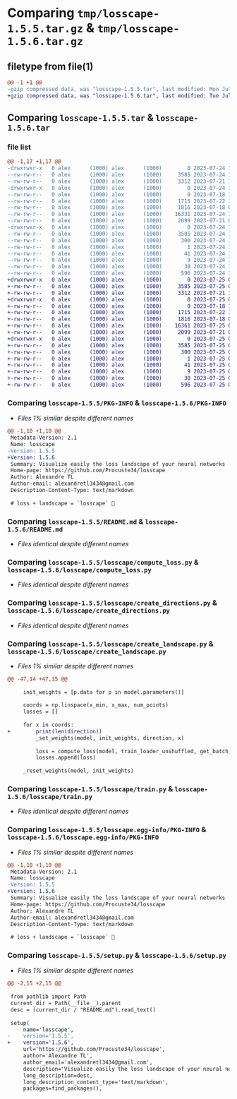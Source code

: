 # Comparing `tmp/losscape-1.5.5.tar.gz` & `tmp/losscape-1.5.6.tar.gz`

## filetype from file(1)

```diff
@@ -1 +1 @@
-gzip compressed data, was "losscape-1.5.5.tar", last modified: Mon Jul 24 10:21:43 2023, max compression
+gzip compressed data, was "losscape-1.5.6.tar", last modified: Tue Jul 25 08:00:12 2023, max compression
```

## Comparing `losscape-1.5.5.tar` & `losscape-1.5.6.tar`

### file list

```diff
@@ -1,17 +1,17 @@
-drwxrwxr-x   0 alex      (1000) alex      (1000)        0 2023-07-24 10:21:43.794081 losscape-1.5.5/
--rw-rw-r--   0 alex      (1000) alex      (1000)     3585 2023-07-24 10:21:43.794081 losscape-1.5.5/PKG-INFO
--rw-rw-r--   0 alex      (1000) alex      (1000)     3312 2023-07-21 13:44:05.000000 losscape-1.5.5/README.md
-drwxrwxr-x   0 alex      (1000) alex      (1000)        0 2023-07-24 10:21:43.794081 losscape-1.5.5/losscape/
--rw-rw-r--   0 alex      (1000) alex      (1000)        0 2023-07-18 12:39:49.000000 losscape-1.5.5/losscape/__init__.py
--rw-rw-r--   0 alex      (1000) alex      (1000)     1715 2023-07-22 18:00:07.000000 losscape-1.5.5/losscape/compute_loss.py
--rw-rw-r--   0 alex      (1000) alex      (1000)     1816 2023-07-18 09:41:21.000000 losscape-1.5.5/losscape/create_directions.py
--rw-rw-r--   0 alex      (1000) alex      (1000)    16331 2023-07-24 10:21:25.000000 losscape-1.5.5/losscape/create_landscape.py
--rw-rw-r--   0 alex      (1000) alex      (1000)     2099 2023-07-21 07:07:54.000000 losscape-1.5.5/losscape/train.py
-drwxrwxr-x   0 alex      (1000) alex      (1000)        0 2023-07-24 10:21:43.794081 losscape-1.5.5/losscape.egg-info/
--rw-rw-r--   0 alex      (1000) alex      (1000)     3585 2023-07-24 10:21:43.000000 losscape-1.5.5/losscape.egg-info/PKG-INFO
--rw-rw-r--   0 alex      (1000) alex      (1000)      300 2023-07-24 10:21:43.000000 losscape-1.5.5/losscape.egg-info/SOURCES.txt
--rw-rw-r--   0 alex      (1000) alex      (1000)        1 2023-07-24 10:21:43.000000 losscape-1.5.5/losscape.egg-info/dependency_links.txt
--rw-rw-r--   0 alex      (1000) alex      (1000)       41 2023-07-24 10:21:43.000000 losscape-1.5.5/losscape.egg-info/requires.txt
--rw-rw-r--   0 alex      (1000) alex      (1000)        9 2023-07-24 10:21:43.000000 losscape-1.5.5/losscape.egg-info/top_level.txt
--rw-rw-r--   0 alex      (1000) alex      (1000)       38 2023-07-24 10:21:43.794081 losscape-1.5.5/setup.cfg
--rw-rw-r--   0 alex      (1000) alex      (1000)      596 2023-07-24 10:21:40.000000 losscape-1.5.5/setup.py
+drwxrwxr-x   0 alex      (1000) alex      (1000)        0 2023-07-25 08:00:12.026789 losscape-1.5.6/
+-rw-rw-r--   0 alex      (1000) alex      (1000)     3585 2023-07-25 08:00:12.022789 losscape-1.5.6/PKG-INFO
+-rw-rw-r--   0 alex      (1000) alex      (1000)     3312 2023-07-21 13:44:05.000000 losscape-1.5.6/README.md
+drwxrwxr-x   0 alex      (1000) alex      (1000)        0 2023-07-25 08:00:12.022789 losscape-1.5.6/losscape/
+-rw-rw-r--   0 alex      (1000) alex      (1000)        0 2023-07-18 12:39:49.000000 losscape-1.5.6/losscape/__init__.py
+-rw-rw-r--   0 alex      (1000) alex      (1000)     1715 2023-07-22 18:00:07.000000 losscape-1.5.6/losscape/compute_loss.py
+-rw-rw-r--   0 alex      (1000) alex      (1000)     1816 2023-07-18 09:41:21.000000 losscape-1.5.6/losscape/create_directions.py
+-rw-rw-r--   0 alex      (1000) alex      (1000)    16361 2023-07-25 07:58:49.000000 losscape-1.5.6/losscape/create_landscape.py
+-rw-rw-r--   0 alex      (1000) alex      (1000)     2099 2023-07-21 07:07:54.000000 losscape-1.5.6/losscape/train.py
+drwxrwxr-x   0 alex      (1000) alex      (1000)        0 2023-07-25 08:00:12.022789 losscape-1.5.6/losscape.egg-info/
+-rw-rw-r--   0 alex      (1000) alex      (1000)     3585 2023-07-25 08:00:11.000000 losscape-1.5.6/losscape.egg-info/PKG-INFO
+-rw-rw-r--   0 alex      (1000) alex      (1000)      300 2023-07-25 08:00:12.000000 losscape-1.5.6/losscape.egg-info/SOURCES.txt
+-rw-rw-r--   0 alex      (1000) alex      (1000)        1 2023-07-25 08:00:11.000000 losscape-1.5.6/losscape.egg-info/dependency_links.txt
+-rw-rw-r--   0 alex      (1000) alex      (1000)       41 2023-07-25 08:00:11.000000 losscape-1.5.6/losscape.egg-info/requires.txt
+-rw-rw-r--   0 alex      (1000) alex      (1000)        9 2023-07-25 08:00:11.000000 losscape-1.5.6/losscape.egg-info/top_level.txt
+-rw-rw-r--   0 alex      (1000) alex      (1000)       38 2023-07-25 08:00:12.026789 losscape-1.5.6/setup.cfg
+-rw-rw-r--   0 alex      (1000) alex      (1000)      596 2023-07-25 08:00:08.000000 losscape-1.5.6/setup.py
```

### Comparing `losscape-1.5.5/PKG-INFO` & `losscape-1.5.6/PKG-INFO`

 * *Files 1% similar despite different names*

```diff
@@ -1,10 +1,10 @@
 Metadata-Version: 2.1
 Name: losscape
-Version: 1.5.5
+Version: 1.5.6
 Summary: Visualize easily the loss landscape of your neural networks
 Home-page: https://github.com/Procuste34/losscape
 Author: Alexandre TL
 Author-email: alexandretl3434@gmail.com
 Description-Content-Type: text/markdown
 
 # loss + landscape = `losscape` 🌄
```

### Comparing `losscape-1.5.5/README.md` & `losscape-1.5.6/README.md`

 * *Files identical despite different names*

### Comparing `losscape-1.5.5/losscape/compute_loss.py` & `losscape-1.5.6/losscape/compute_loss.py`

 * *Files identical despite different names*

### Comparing `losscape-1.5.5/losscape/create_directions.py` & `losscape-1.5.6/losscape/create_directions.py`

 * *Files identical despite different names*

### Comparing `losscape-1.5.5/losscape/create_landscape.py` & `losscape-1.5.6/losscape/create_landscape.py`

 * *Files 1% similar despite different names*

```diff
@@ -47,14 +47,15 @@
 
     init_weights = [p.data for p in model.parameters()]
 
     coords = np.linspace(x_min, x_max, num_points)
     losses = []
 
     for x in coords:
+        print(len(direction))
         _set_weights(model, init_weights, direction, x)
 
         loss = compute_loss(model, train_loader_unshuffled, get_batch, criterion, num_batches)
         losses.append(loss)
 
     _reset_weights(model, init_weights)
```

### Comparing `losscape-1.5.5/losscape/train.py` & `losscape-1.5.6/losscape/train.py`

 * *Files identical despite different names*

### Comparing `losscape-1.5.5/losscape.egg-info/PKG-INFO` & `losscape-1.5.6/losscape.egg-info/PKG-INFO`

 * *Files 1% similar despite different names*

```diff
@@ -1,10 +1,10 @@
 Metadata-Version: 2.1
 Name: losscape
-Version: 1.5.5
+Version: 1.5.6
 Summary: Visualize easily the loss landscape of your neural networks
 Home-page: https://github.com/Procuste34/losscape
 Author: Alexandre TL
 Author-email: alexandretl3434@gmail.com
 Description-Content-Type: text/markdown
 
 # loss + landscape = `losscape` 🌄
```

### Comparing `losscape-1.5.5/setup.py` & `losscape-1.5.6/setup.py`

 * *Files 1% similar despite different names*

```diff
@@ -2,15 +2,15 @@
 
 from pathlib import Path
 current_dir = Path(__file__).parent
 desc = (current_dir / "README.md").read_text()
 
 setup(
     name='losscape',
-    version='1.5.5',
+    version='1.5.6',
     url='https://github.com/Procuste34/losscape',
     author='Alexandre TL',
     author_email='alexandretl3434@gmail.com',
     description='Visualize easily the loss landscape of your neural networks',
     long_description=desc,
     long_description_content_type='text/markdown',
     packages=find_packages(),
```

